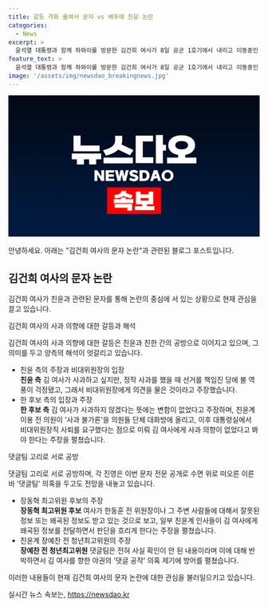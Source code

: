 ```yaml
---
title: 갈등 격화 金여사 문자 vs 배후에 친윤 논란
categories:
  - News
excerpt: >
  윤석열 대통령과 함께 하와이를 방문한 김건희 여사가 8일 공군 1호기에서 내리고 이동중인 가운데, 과거 문자 공개로 친윤(친윤석열)계와 친한(친한동훈)계 간 갈등이 더욱 고조되고 있는 상황이다. 김 여사의 사과 의사와 댓글팀을 둘러싼 공방으로 두 진영 간 분위기가 고조되고 있으며, 대선 가능성까지 커지고 있는 것으로 보인다. 1위 후보에 대한 파상공세로 오히려 동정표까지 붙을 가능성도 제기되고 있다. 이에 대한 해석과 파급력에 대한 전망은 양측에서 엇갈리고 있다.
feature_text: >
  윤석열 대통령과 함께 하와이를 방문한 김건희 여사가 8일 공군 1호기에서 내리고 이동중인 가운데, 과거 문자 공개로 친윤(친윤석열)계와 친한(친한동훈)계 간 갈등이 더욱 고조되고 있는 상황이다. 김 여사의 사과 의사와 댓글팀을 둘러싼 공방으로 두 진영 간 분위기가 고조되고 있으며, 대선 가능성까지 커지고 있는 것으로 보인다. 1위 후보에 대한 파상공세로 오히려 동정표까지 붙을 가능성도 제기되고 있다. 이에 대한 해석과 파급력에 대한 전망은 양측에서 엇갈리고 있다.
image: '/assets/img/newsdao_breakingnews.jpg'
---
```


<p><img src="/assets/img/newsdao_breakingnews.jpg" alt="cryptoinkorea 속보" /></p>

<p>안녕하세요. 아래는 "김건희 여사의 문자 논란"과 관련된 블로그 포스트입니다.</p>

<h2 data-ke-size="size26">김건희 여사의 문자 논란</h2>

<p>김건희 여사가 친윤과 관련된 문자를 통해 논란의 중심에 서 있는 상황으로 현재 관심을 끌고 있습니다.</p>

<p data-ke-size="size16">김건희 여사의 사과 의향에 대한 갈등과 해석</p>

<p>김건희 여사의 사과 의향에 대한 갈등은 친윤과 친한 간의 공방으로 이어지고 있으며, 그 의미를 두고 양측의 해석이 엇갈리고 있습니다.</p>

<ul>
  <li>친윤 측의 주장과 비대위원장의 입장</li>
  <td style="text-align: center; height: 17px;"><b>친윤 측</b></td>
  김 여사가 사과하고 싶지만, 정작 사과를 했을 때 선거를 책임진 당에 불 역풍이 걱정됐고, 그래서 비대위원장에게 의견을 물은 것이라고 주장했습니다.
  <li>한 후보 측의 입장과 주장</li>
  <td style="text-align: center; height: 17px;"><b>한 후보 측</b></td>
  김 여사가 사과하지 않겠다는 뜻에는 변함이 없었다고 주장하며, 친윤계 이용 전 의원이 '사과 불가론'을 의원들 단체 대화방에 올리고, 이후 대통령실에서 비대위원장직 사퇴를 요구했다는 점으로 미뤄 김 여사에게 사과 의향이 없었다고 봐야 한다는 주장을 펼쳤습니다.
</ul>

<p data-ke-size="size16">댓글팀 고리로 서로 공방</p>

<p>댓글팀 고리로 서로 공방하며, 각 진영은 이번 문자 전문 공개로 수면 위로 떠오른 이른바 '댓글팀' 의혹을 두고도 전망을 내놓고 있습니다.</p>

<ul>
  <li>장동혁 최고위원 후보의 주장</li>
  <td style="text-align: center; height: 17px;"><b>장동혁 최고위원 후보</b></td>
  여사가 한동훈 전 위원장이나 그 주변 사람들에 대해서 잘못된 정보 또는 왜곡된 정보도 받고 있는 것으로 보고, 일부 친윤계 인사들이 김 여사에게 왜곡된 정보를 전달하면서 판단을 흐리게 한다는 주장을 펼쳤습니다.
  <li>친윤계 장예찬 전 청년최고위원의 주장</li>
  <td style="text-align: center; height: 17px;"><b>장예찬 전 청년최고위원</b></td>
  댓글팀은 전혀 사실 확인이 안 된 내용이라며 이에 대해 반박하면서 김 여사를 향한 야권의 '댓글 공작' 의혹 제기에 방어를 펼쳤습니다.
</ul>

<p>이러한 내용들이 현재 김건희 여사의 문자 논란에 대한 관심을 불러일으키고 있습니다.</p>
실시간 뉴스 속보는, <a href="https://newsdao.kr" rel="dofollow">https://newsdao.kr</a>


